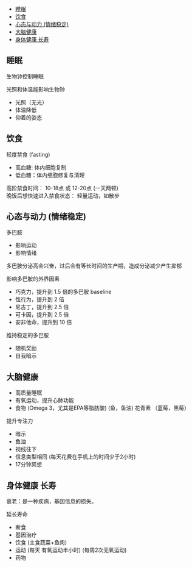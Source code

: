 - [睡眠](#睡眠)
- [饮食](#饮食)
- [心态与动力 (情绪稳定)](#心态与动力-情绪稳定)
- [大脑健康](#大脑健康)
- [身体健康 长寿](#身体健康-长寿)


## 睡眠

生物钟控制睡眠

光照和体温能影响生物钟
- 光照（无光）
- 体温降低
- 仰着的姿态


## 饮食

轻度禁食 (fasting)

- 高血糖: 体内细胞复制
- 低血糖：体内细胞修复与清理

高阶禁食时间： 10-18点 或 12-20点 (一天两顿)  
晚饭后想快速进入禁食状态： 轻量运动，如散步

## 心态与动力 (情绪稳定)

多巴胺
- 影响运动
- 影响情绪

多巴胺分泌高会兴奋，过后会有等长时间的生产期，造成分泌减少产生抑郁

影响多巴胺的外界因素
- 巧克力，提升到 1.5 倍的多巴胺 baseline
- 性行为，提升到 2 倍
- 尼古丁，提升到 2.5 倍
- 可卡因，提升到 2.5 倍
- 安非他命，提升到 10 倍

维持稳定的多巴胺
- 随机奖励
- 自我暗示

## 大脑健康

- 高质量睡眠
- 有氧运动，提升心肺功能 
- 食物 (Omega 3，尤其是EPA等脂肪酸) (鱼，鱼油) 花青素 （蓝莓，黑莓）

提升专注力
- 暗示
- 鱼油
- 视线往下
- 信息类型相同 (每天花费在手机上的时间少于2小时)
- 17分钟冥想

## 身体健康 长寿

衰老：是一种疾病，基因信息的损失。

延长寿命
- 断食
- 基因治疗
- 饮食 (主食蔬菜+鱼肉)
- 运动 (每天 有氧运动半小时) (每周2次无氧运动)
- 药物
